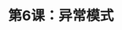 <link href="../../../css/style.css" rel="stylesheet" type="text/css" />


# 第6课：异常模式
  

  

  

  


